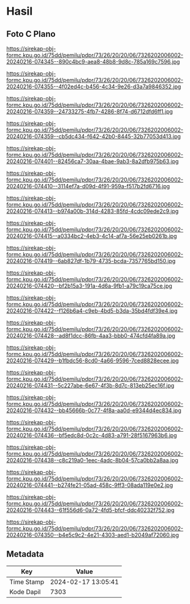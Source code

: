 # Hasil

## Foto C Plano

https://sirekap-obj-formc.kpu.go.id/75dd/pemilu/pdpr/73/26/20/20/06/7326202006002-20240216-074345--890c4bc9-aea8-48b8-9d8c-785a169c7596.jpg

https://sirekap-obj-formc.kpu.go.id/75dd/pemilu/pdpr/73/26/20/20/06/7326202006002-20240216-074355--4f02ed4c-b456-4c34-9e26-d3a7a9846352.jpg

https://sirekap-obj-formc.kpu.go.id/75dd/pemilu/pdpr/73/26/20/20/06/7326202006002-20240216-074359--24733275-4fb7-4286-8f74-d6712dfd6ff1.jpg

https://sirekap-obj-formc.kpu.go.id/75dd/pemilu/pdpr/73/26/20/20/06/7326202006002-20240216-074359--cb5dc434-f642-42b0-8445-32b77053d413.jpg

https://sirekap-obj-formc.kpu.go.id/75dd/pemilu/pdpr/73/26/20/20/06/7326202006002-20240216-074401--82456ca7-30aa-4bae-9ab3-8a2dfb975b63.jpg

https://sirekap-obj-formc.kpu.go.id/75dd/pemilu/pdpr/73/26/20/20/06/7326202006002-20240216-074410--3114ef7a-d09d-4f91-959a-f517b2fd6716.jpg

https://sirekap-obj-formc.kpu.go.id/75dd/pemilu/pdpr/73/26/20/20/06/7326202006002-20240216-074413--b974a00b-314d-4283-85fd-4cdc09ede2c9.jpg

https://sirekap-obj-formc.kpu.go.id/75dd/pemilu/pdpr/73/26/20/20/06/7326202006002-20240216-074415--a0334bc2-4eb3-4c14-af7a-56e25eb0261b.jpg

https://sirekap-obj-formc.kpu.go.id/75dd/pemilu/pdpr/73/26/20/20/06/7326202006002-20240216-074419--6ab827df-1b79-4735-bcda-7357765bd150.jpg

https://sirekap-obj-formc.kpu.go.id/75dd/pemilu/pdpr/73/26/20/20/06/7326202006002-20240216-074420--bf2b15a3-191a-4d6a-9fb1-a79c19ca75ce.jpg

https://sirekap-obj-formc.kpu.go.id/75dd/pemilu/pdpr/73/26/20/20/06/7326202006002-20240216-074422--f126b6a4-c9eb-4bd5-b3da-35bd4fdf39e4.jpg

https://sirekap-obj-formc.kpu.go.id/75dd/pemilu/pdpr/73/26/20/20/06/7326202006002-20240216-074428--ad8f1dcc-86fb-4aa3-bbb0-474cfd4fa89a.jpg

https://sirekap-obj-formc.kpu.go.id/75dd/pemilu/pdpr/73/26/20/20/06/7326202006002-20240216-074429--b1fbdc56-8cd0-4a66-9596-7ced8828ecee.jpg

https://sirekap-obj-formc.kpu.go.id/75dd/pemilu/pdpr/73/26/20/20/06/7326202006002-20240216-074431--5c227abe-6e67-4f3b-8d7c-813eb25ec16f.jpg

https://sirekap-obj-formc.kpu.go.id/75dd/pemilu/pdpr/73/26/20/20/06/7326202006002-20240216-074432--bb45666b-0c77-4f8a-aa0d-e9344d4ec834.jpg

https://sirekap-obj-formc.kpu.go.id/75dd/pemilu/pdpr/73/26/20/20/06/7326202006002-20240216-074436--bf5edc8d-0c2c-4d83-a791-28f5167963b6.jpg

https://sirekap-obj-formc.kpu.go.id/75dd/pemilu/pdpr/73/26/20/20/06/7326202006002-20240216-074438--c8c219a0-1eec-4adc-8b04-57ca0bb2a8aa.jpg

https://sirekap-obj-formc.kpu.go.id/75dd/pemilu/pdpr/73/26/20/20/06/7326202006002-20240216-074441--b274fe21-05ad-458c-9ff3-08ada119e0e2.jpg

https://sirekap-obj-formc.kpu.go.id/75dd/pemilu/pdpr/73/26/20/20/06/7326202006002-20240216-074443--61f556d6-0a72-4fd5-bfcf-ddc40232f752.jpg

https://sirekap-obj-formc.kpu.go.id/75dd/pemilu/pdpr/73/26/20/20/06/7326202006002-20240216-074350--b4e5c9c2-4e21-4303-aed1-b2049af72060.jpg


## Metadata

| Key        | Value               |
| ---------- | ------------------- |
| Time Stamp | 2024-02-17 13:05:41 |
| Kode Dapil | 7303                |



